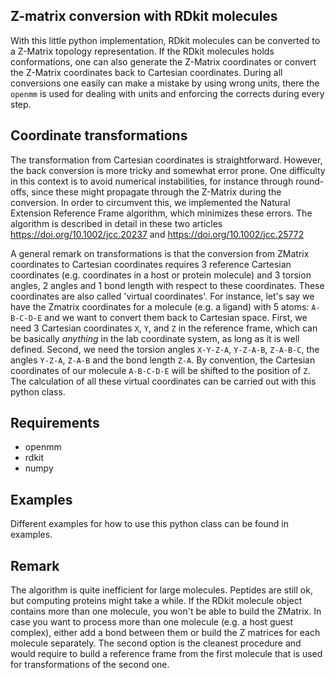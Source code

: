 ## Z-matrix conversion with RDkit molecules

With this little python implementation, RDkit molecules can be converted to a Z-Matrix topology representation. If the RDkit molecules holds conformations, one can also generate the Z-Matrix coordinates or convert the Z-Matrix coordinates back to Cartesian coordinates.
During all conversions one easily can make a mistake by using wrong units, there the `openmm` is used for dealing with units and enforcing the corrects during every step.

## Coordinate transformations
The transformation from Cartesian coordinates is straightforward. However, the back conversion is more tricky and somewhat error prone. One difficulty in this context is to avoid numerical instabilities, for instance through round-offs, since these might propagate through the Z-Matrix during the conversion. In order to circumvent this, we implemented the Natural Extension Reference Frame algorithm, which minimizes these errors. The algorithm is described in detail in these two articles https://doi.org/10.1002/jcc.20237 and https://doi.org/10.1002/jcc.25772

A general remark on transformations is that the conversion from ZMatrix coordinates to Cartesian coordinates requires 3 reference Cartesian coordinates (e.g. coordinates in a host or protein molecule) and 3 torsion angles, 2 angles and 1 bond length with respect to these coordinates. These coordinates are also called 'virtual coordinates'. For instance, let's say we have the Zmatrix coordinates for a molecule (e.g. a ligand) with 5 atoms: `A-B-C-D-E` and we want to convert them back to Cartesian space. First, we need 3 Cartesian coordinates `X`, `Y`, and `Z` in the reference frame, which can be basically *anything* in the lab coordinate system, as long as it is well defined. Second, we need the torsion angles `X-Y-Z-A`, `Y-Z-A-B`, `Z-A-B-C`, the angles `Y-Z-A`, `Z-A-B` and the bond length `Z-A`. By convention, the Cartesian coordinates of our molecule `A-B-C-D-E` will be shifted to the position of `Z`. The calculation of all these virtual coordinates can be carried out with this python class.

## Requirements
* openmm
* rdkit
* numpy

## Examples
Different examples for how to use this python class can be found in examples.

## Remark
The algorithm is quite inefficient for large molecules. Peptides are still ok, but computing proteins might take a while.
If the RDkit molecule object contains more than one molecule, you won't be able to build the ZMatrix. In case you want to process more than one molecule (e.g. a host guest complex), either add a bond between them or build the Z matrices for each molecule separately. The second option is the cleanest procedure and would require to build a reference frame from the first molecule that is used for transformations of the second one.

